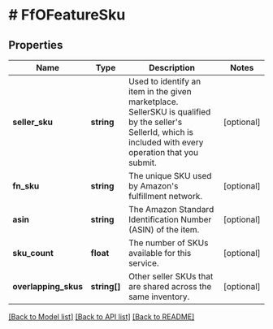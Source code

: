 # # FfOFeatureSku

## Properties

Name | Type | Description | Notes
------------ | ------------- | ------------- | -------------
**seller_sku** | **string** | Used to identify an item in the given marketplace. SellerSKU is qualified by the seller&#39;s SellerId, which is included with every operation that you submit. | [optional]
**fn_sku** | **string** | The unique SKU used by Amazon&#39;s fulfillment network. | [optional]
**asin** | **string** | The Amazon Standard Identification Number (ASIN) of the item. | [optional]
**sku_count** | **float** | The number of SKUs available for this service. | [optional]
**overlapping_skus** | **string[]** | Other seller SKUs that are shared across the same inventory. | [optional]

[[Back to Model list]](../../README.md#models) [[Back to API list]](../../README.md#endpoints) [[Back to README]](../../README.md)
